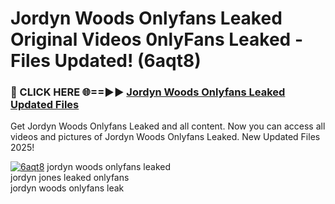 # Jordyn Woods Onlyfans Leaked Original Videos 0nlyFans Leaked - Files Updated! (6aqt8)

<h3>🔴 CLICK HERE 🌐==►► <a href="https://tinyurl.com/3hn5wdd3" rel="nofollow">Jordyn Woods Onlyfans Leaked Updated Files</a></h3>

Get Jordyn Woods Onlyfans Leaked and all content. Now you can access all videos and pictures of Jordyn Woods Onlyfans Leaked. New Updated Files 2025!

[![6aqt8](https://i.imgur.com/4HnBqBT.gif)](https://tinyurl.com/3hn5wdd3)
jordyn woods onlyfans leaked<br>
jordyn jones leaked onlyfans<br>
jordyn woods onlyfans leak
